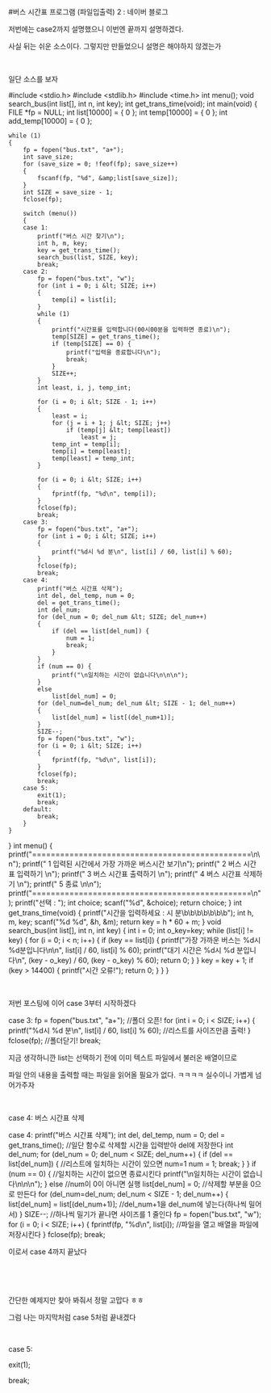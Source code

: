 #버스 시간표 프로그램 (파일입출력) 2 : 네이버 블로그
<div class="wrap_rabbit pcol2 _param(1) _postViewArea221565581800" id="post-view221565581800">
<!-- Rabbit HTML --><div class="se-viewer se-theme-default" lang="ko-KR">
<!-- SE_DOC_HEADER_END -->
<div class="se-main-container">
<div class="se-component se-text se-l-default" id="SE-dd253ac4-4284-420f-ba4c-39e61e4ca51e">
<div class="se-component-content">
<div class="se-section se-section-text se-l-default">
<div class="se-module se-module-text"><!-- SE-TEXT { --><p class="se-text-paragraph se-text-paragraph-align-" id="SE-4f2759bb-da28-48fd-9423-69c8719cc35f" style=""><span class="se-fs- se-ff-" id="SE-6dbcb477-c661-497f-bad7-2cf3609f81cb" style="">저번에는 case2까지 설명했으니 이번엔 끝까지 설명하겠다.</span></p><!-- } SE-TEXT --><!-- SE-TEXT { --><p class="se-text-paragraph se-text-paragraph-align-" id="SE-afb59fd2-dfb3-4fe9-b55f-b8ffac0e2f5d" style=""><span class="se-fs- se-ff-" id="SE-cada5640-55f9-4a5c-a11d-38f166223f24" style="">사실 뒤는 쉬운 소스이다. 그렇지만 만들었으니 설명은 해야하지 않겠는가</span></p><!-- } SE-TEXT --><!-- SE-TEXT { --><p class="se-text-paragraph se-text-paragraph-align-" id="SE-8bdca085-5302-4806-95a2-5b2137c61e6e" style=""><span class="se-fs- se-ff-" id="SE-02120999-ed86-4146-a824-98d630649664" style="">​</span></p><!-- } SE-TEXT --><!-- SE-TEXT { --><p class="se-text-paragraph se-text-paragraph-align-" id="SE-2faa6f2a-edc9-4728-baa1-67ee8bccf8e0" style=""><span class="se-fs- se-ff-" id="SE-0cc4a6bf-b636-4189-991d-099877dcb208" style="">일단 소스를 보자</span></p><!-- } SE-TEXT --></div>
</div>
</div>
</div> <div class="se-component se-code se-l-default" id="SE-ee49504c-295a-441c-9078-3d1eb8de5341">
<div class="se-component-content">
<div class="se-section se-section-code se-l-default">
<div class="se-module se-module-code se-fs-fs13">
<div class="se-code-source">
<div class="__se_code_view language-javascript">#include &lt;stdio.h&gt;
#include &lt;stdlib.h&gt;
#include &lt;time.h&gt;
int menu();
void search_bus(int list[], int n, int key);
int get_trans_time(void);
int main(void)
{
	FILE *fp = NULL;
	int list[10000] = { 0 };
	int temp[10000] = { 0 };
	int add_temp[10000] = { 0 };

	while (1)
	{
		fp = fopen("bus.txt", "a+");
		int save_size;
		for (save_size = 0; !feof(fp); save_size++)
		{
			fscanf(fp, "%d", &amp;list[save_size]);
		}
		int SIZE = save_size - 1;
		fclose(fp);

		switch (menu())
		{
		case 1:
			printf("버스 시간 찾기\n");
			int h, m, key;
			key = get_trans_time();
			search_bus(list, SIZE, key);
			break;
		case 2:
			fp = fopen("bus.txt", "w");
			for (int i = 0; i &lt; SIZE; i++)
			{
				temp[i] = list[i];
			}
			while (1)
			{
				printf("시간표를 입력합니다(00시00분을 입력하면 종료)\n");
				temp[SIZE] = get_trans_time();
				if (temp[SIZE] == 0) {
					printf("입력을 종료합니다\n");
					break;
				}
				SIZE++;
			}
			int least, i, j, temp_int;

			for (i = 0; i &lt; SIZE - 1; i++)
			{
				least = i;
				for (j = i + 1; j &lt; SIZE; j++)
					if (temp[j] &lt; temp[least])
						least = j;
				temp_int = temp[i];
				temp[i] = temp[least];
				temp[least] = temp_int;
			}

			for (i = 0; i &lt; SIZE; i++)
			{
				fprintf(fp, "%d\n", temp[i]);
			}
			fclose(fp);
			break;
		case 3:
			fp = fopen("bus.txt", "a+");
			for (int i = 0; i &lt; SIZE; i++)
			{
				printf("%d시 %d 분\n", list[i] / 60, list[i] % 60);
			}
			fclose(fp);
			break;
		case 4:
			printf("버스 시간표 삭제");
			int del, del_temp, num = 0;
			del = get_trans_time();
			int del_num;
			for (del_num = 0; del_num &lt; SIZE; del_num++)
			{
				if (del == list[del_num]) {
					num = 1;
					break;
				}
			}
			if (num == 0) {
				printf("\n일치하는 시간이 없습니다\n\n\n");
			}
			else
				list[del_num] = 0;
			for (del_num=del_num; del_num &lt; SIZE - 1; del_num++)
			{
				list[del_num] = list[(del_num+1)];
			}
			SIZE--;
			fp = fopen("bus.txt", "w");
			for (i = 0; i &lt; SIZE; i++)
			{
				fprintf(fp, "%d\n", list[i]);
			}
			fclose(fp);
			break;
		case 5:
			exit(1);
			break;
		default:
			break;
		}
	}
}
int menu() {
	printf("===============================================\n\n");
	printf(" 1 입력된 시간에서 가장 가까운 버스시간 보기\n");
	printf(" 2 버스 시간표 입력하기 \n");
	printf(" 3 버스 시간표 출력하기 \n");
	printf(" 4 버스 시간표 삭제하기 \n");
	printf(" 5 종료 \n\n");
	printf("===============================================\n");
	printf("선택 : ");
	int choice;
	scanf("%d", &amp;choice);
	return choice;
}
int get_trans_time(void) {
	printf("시간을 입력하세요 :  시 분\b\b\b\b\b\b\b");
	int h, m, key;
	scanf("%d %d", &amp;h, &amp;m);
	return key = h * 60 + m;
}
void search_bus(int list[], int n, int key)
{
	int i = 0;
	int o_key=key;
	while (list[i] != key)
	{
		for (i = 0; i &lt; n; i++) {
			if (key == list[i]) {
				printf("가장 가까운 버스는 %d시 %d분입니다\n\n", list[i] / 60, list[i] % 60);
				printf("대기 시간은 %d시 %d 분입니다\n", (key - o_key) / 60, (key - o_key) % 60);
				return 0;
			}
		}
		key = key + 1;
		if (key &gt; 14400) {
			printf("시간 오류!");
			return 0;
		}
	}
}</div>
</div>
</div>
</div>
</div>
<script class="__se_module_data" data-module='{"type":"v2_code", "id" : "SE-ee49504c-295a-441c-9078-3d1eb8de5341"}' type="text/data"></script>
</div> <div class="se-component se-text se-l-default" id="SE-d90bb1d0-078d-45e9-860f-d460b5000c11">
<div class="se-component-content">
<div class="se-section se-section-text se-l-default">
<div class="se-module se-module-text"><!-- SE-TEXT { --><p class="se-text-paragraph se-text-paragraph-align-" id="SE-88b95786-50ee-428b-953d-0fa6e2e0149e" style=""><span class="se-fs- se-ff-" id="SE-b219700d-e95f-4204-a5ea-4343cc07fcfa" style="">​</span></p><!-- } SE-TEXT --><!-- SE-TEXT { --><p class="se-text-paragraph se-text-paragraph-align-" id="SE-5aa10904-4d23-483d-9c7c-f4201d552552" style=""><span class="se-fs- se-ff-" id="SE-fd9dacda-5523-4917-b11b-dbedc2f7f554" style="">저번 포스팅에 이어 case 3부터 시작하겠다</span></p><!-- } SE-TEXT --></div>
</div>
</div>
</div> <div class="se-component se-code se-l-default" id="SE-6a128eb7-86bf-4f0b-b574-880859b335d4">
<div class="se-component-content">
<div class="se-section se-section-code se-l-default">
<div class="se-module se-module-code se-fs-fs13">
<div class="se-code-source">
<div class="__se_code_view language-javascript">		case 3:
			fp = fopen("bus.txt", "a+"); //폴더 오픈!
			for (int i = 0; i &lt; SIZE; i++)
			{
				printf("%d시 %d 분\n", list[i] / 60, list[i] % 60); //리스트를 사이즈만큼 출력!
			}
			fclose(fp); //폴더닫기!
			break;</div>
</div>
</div>
</div>
</div>
<script class="__se_module_data" data-module='{"type":"v2_code", "id" : "SE-6a128eb7-86bf-4f0b-b574-880859b335d4"}' type="text/data"></script>
</div> <div class="se-component se-text se-l-default" id="SE-b8f2a0cc-ede9-4e76-a94e-8a096c3f99e2">
<div class="se-component-content">
<div class="se-section se-section-text se-l-default">
<div class="se-module se-module-text"><!-- SE-TEXT { --><p class="se-text-paragraph se-text-paragraph-align-" id="SE-49125810-78e1-4519-88ee-2adbd39ea9fd" style=""><span class="se-fs- se-ff-" id="SE-96b3b69a-6501-4e4e-84e0-57a162256360" style="">지금 생각하니깐 list는 선택하기 전에 이미 텍스트 파일에서 불러온 배열이므로</span></p><!-- } SE-TEXT --><!-- SE-TEXT { --><p class="se-text-paragraph se-text-paragraph-align-" id="SE-d13ff409-4f73-4f2f-9343-0762959c4b62" style=""><span class="se-fs- se-ff-" id="SE-e9e52f26-999d-4f6c-a737-047812e39a16" style="">파일 안의 내용을 출력할 때는 파일을 읽어올 필요가 없다. ㅋㅋㅋㅋ 실수이니 가볍게 넘어가주자</span></p><!-- } SE-TEXT --><!-- SE-TEXT { --><p class="se-text-paragraph se-text-paragraph-align-" id="SE-83ad42b2-f2fa-408b-bbdf-b06d3be5f2a8" style=""><span class="se-fs- se-ff-" id="SE-4f5075e5-553f-41bf-8794-13ae9b16dd3d" style="">​</span></p><!-- } SE-TEXT --><!-- SE-TEXT { --><p class="se-text-paragraph se-text-paragraph-align-" id="SE-3a81ba61-7e05-4dbf-8a4e-21ef3c394503" style=""><span class="se-fs- se-ff-" id="SE-d4cf4283-5db8-4672-9a0d-ae9d1b28e17e" style="">case 4: 버스 시간표 삭제</span></p><!-- } SE-TEXT --></div>
</div>
</div>
</div> <div class="se-component se-code se-l-default" id="SE-99cfde30-d233-49bb-af17-8a4594ed151e">
<div class="se-component-content">
<div class="se-section se-section-code se-l-default">
<div class="se-module se-module-code se-fs-fs13">
<div class="se-code-source">
<div class="__se_code_view language-javascript">case 4:
			printf("버스 시간표 삭제");
			int del, del_temp, num = 0;
			del = get_trans_time(); //일단 함수로 삭제할 시간을 입력받아 del에 저장한다
			int del_num;
			for (del_num = 0; del_num &lt; SIZE; del_num++)
			{
				if (del == list[del_num]) { //리스트에 일치하는 시간이 있으면 num=1
					num = 1;
					break;
				}
			}
			if (num == 0) { //일치하는 시간이 없으면 종료시킨다
				printf("\n일치하는 시간이 없습니다\n\n\n");
			}
			else //num이 0이 아니면 실행
				list[del_num] = 0; //삭제할 부분을 0으로 만든다
			for (del_num=del_num; del_num &lt; SIZE - 1; del_num++)
			{
				list[del_num] = list[(del_num+1)]; //del_num+1을 del_num에 넣는다(하나씩 밀어서)
			}
			SIZE--; //하나씩 밀기가 끝나면 사이즈를 1 줄인다
			fp = fopen("bus.txt", "w");
			for (i = 0; i &lt; SIZE; i++)
			{
				fprintf(fp, "%d\n", list[i]); //파일을 열고 배열을 파일에 저장시킨다
			}
			fclose(fp);
			break;</div>
</div>
</div>
</div>
</div>
<script class="__se_module_data" data-module='{"type":"v2_code", "id" : "SE-99cfde30-d233-49bb-af17-8a4594ed151e"}' type="text/data"></script>
</div> <div class="se-component se-text se-l-default" id="SE-fed828f1-9e4c-4520-be49-35fd2c8d8fac">
<div class="se-component-content">
<div class="se-section se-section-text se-l-default">
<div class="se-module se-module-text"><!-- SE-TEXT { --><p class="se-text-paragraph se-text-paragraph-align-" id="SE-f068d967-f7de-4fdc-878e-4f5d8f293ca8" style=""><span class="se-fs- se-ff-" id="SE-02512bf4-512d-4449-ad2c-a88b9fcbe765" style="">이로서 case 4까지 끝났다</span></p><!-- } SE-TEXT --><!-- SE-TEXT { --><p class="se-text-paragraph se-text-paragraph-align-" id="SE-e92912d6-1566-4b65-beb2-425a1a253c1d" style=""><span class="se-fs- se-ff-" id="SE-92e60b79-3124-428f-bf04-aeeb1d077787" style="">​</span></p><!-- } SE-TEXT --><!-- SE-TEXT { --><p class="se-text-paragraph se-text-paragraph-align-" id="SE-d63f87c6-ee2a-4933-a1f7-4f349c47ea51" style=""><span class="se-fs- se-ff-" id="SE-d9af1a2e-bb96-4aed-9898-dcf1bd246031" style="">​</span></p><!-- } SE-TEXT --><!-- SE-TEXT { --><p class="se-text-paragraph se-text-paragraph-align-" id="SE-17453906-38e9-4b7f-b1ba-c380442831e7" style=""><span class="se-fs- se-ff-" id="SE-70ccf03e-9cb3-40a8-86dc-59cd8bbd6933" style="">간단한 예제지만 찾아 봐줘서 정말 고맙다 ㅎㅎ</span></p><!-- } SE-TEXT --><!-- SE-TEXT { --><p class="se-text-paragraph se-text-paragraph-align-" id="SE-d20d6ec5-35d7-4415-b7fc-9f6da685698b" style=""><span class="se-fs- se-ff-" id="SE-a9202fea-24eb-4e19-b2c1-78f2cf3f7d34" style="">그럼 나는 마지막처럼 case 5처럼 끝내겠다</span></p><!-- } SE-TEXT --><!-- SE-TEXT { --><p class="se-text-paragraph se-text-paragraph-align-" id="SE-a9a138cc-51e1-4fce-9df5-aae36d69ba1b" style=""><span class="se-fs- se-ff-" id="SE-3fcfebfe-c39e-426a-bef6-50f8c630fd1d" style="">​</span></p><!-- } SE-TEXT --><!-- SE-TEXT { --><p class="se-text-paragraph se-text-paragraph-align-" id="SE-e3a3c0d1-afbb-4bdc-8b98-b04042a26a17" style=""><span class="se-fs- se-ff-" id="SE-66f43ee7-e51d-4f97-a529-58ad7d84fb1b" style="">case 5:</span></p><!-- } SE-TEXT --><!-- SE-TEXT { --><p class="se-text-paragraph se-text-paragraph-align-" id="SE-8ad69c6c-e5de-4e9d-952e-048b76025da4" style=""><span class="se-fs- se-ff-" id="SE-cc06247a-23fd-4776-be66-f2aa9218ef01" style="">    exit(1);</span></p><!-- } SE-TEXT --><!-- SE-TEXT { --><p class="se-text-paragraph se-text-paragraph-align-" id="SE-374db1c7-bf69-4641-bcab-f7b4ba4d9af7" style=""><span class="se-fs- se-ff-" id="SE-ec8db0af-fcd9-43bc-b780-0cac72ee7ec8" style="">break;</span></p><!-- } SE-TEXT --></div>
</div>
</div>
</div> </div>
</div>
</div>